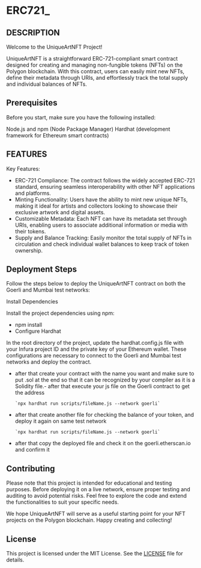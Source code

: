 
# ERC721_
## DESCRIPTION
Welcome to the UniqueArtNFT Project!

UniqueArtNFT is a straightforward ERC-721-compliant smart contract designed for creating and managing non-fungible tokens (NFTs) on the Polygon blockchain. With this contract, users can easily mint new NFTs, define their metadata through URIs, and effortlessly track the total supply and individual balances of NFTs.

## Prerequisites

Before you start, make sure you have the following installed:

Node.js and npm (Node Package Manager)
Hardhat (development framework for Ethereum smart contracts)
## FEATURES

Key Features:
- ERC-721 Compliance: The contract follows the widely accepted ERC-721 standard, ensuring seamless interoperability with other NFT applications and platforms.
- Minting Functionality: Users have the ability to mint new unique NFTs, making it ideal for artists and collectors looking to showcase their exclusive artwork and digital assets.
- Customizable Metadata: Each NFT can have its metadata set through URIs, enabling users to associate additional information or media with their tokens.
- Supply and Balance Tracking: Easily monitor the total supply of NFTs in circulation and check individual wallet balances to keep track of token ownership.
## Deployment Steps

Follow the steps below to deploy the UniqueArtNFT contract on both the Goerli and Mumbai test networks:

Install Dependencies

Install the project dependencies using npm:

- npm install
- Configure Hardhat

In the root directory of the project, update the hardhat.config.js file with your Infura project ID and the private key of your Ethereum wallet. These configurations are necessary to connect to the Goerli and Mumbai test networks and deploy the contract.

- after that create your contract with the name you want and make sure to put  .sol at the end so that it can be recognized by your compiler as it is a Solidity file.- after that execute your js file on the Goerli contract to get the address

      `npx hardhat run scripts/fileName.js --network goerli`

- after that create another file for checking the balance of your token, and deploy it again on same test network

      `npx hardhat run scripts/fileName.js --network goerli`
- after that copy the deployed file and check it on the goerli.etherscan.io and confirm it

## Contributing

Please note that this project is intended for educational and testing purposes. Before deploying it on a live network, ensure proper testing and auditing to avoid potential risks. Feel free to explore the code and extend the functionalities to suit your specific needs.

We hope UniqueArtNFT will serve as a useful starting point for your NFT projects on the Polygon blockchain. Happy creating and collecting!


## License

This project is licensed under the MIT License. See the [LICENSE](https://choosealicense.com/licenses/mit/) file for details.


